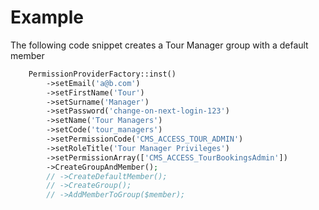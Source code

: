 # Example

The following code snippet creates a Tour Manager group
with a default member

```php
    PermissionProviderFactory::inst()
        ->setEmail('a@b.com')
        ->setFirstName('Tour')
        ->setSurname('Manager')
        ->setPassword('change-on-next-login-123')
        ->setName('Tour Managers')
        ->setCode('tour_managers')
        ->setPermissionCode('CMS_ACCESS_TOUR_ADMIN')
        ->setRoleTitle('Tour Manager Privileges')
        ->setPermissionArray(['CMS_ACCESS_TourBookingsAdmin'])
        ->CreateGroupAndMember();
        // ->CreateDefaultMember();
        // ->CreateGroup();
        // ->AddMemberToGroup($member);
```
